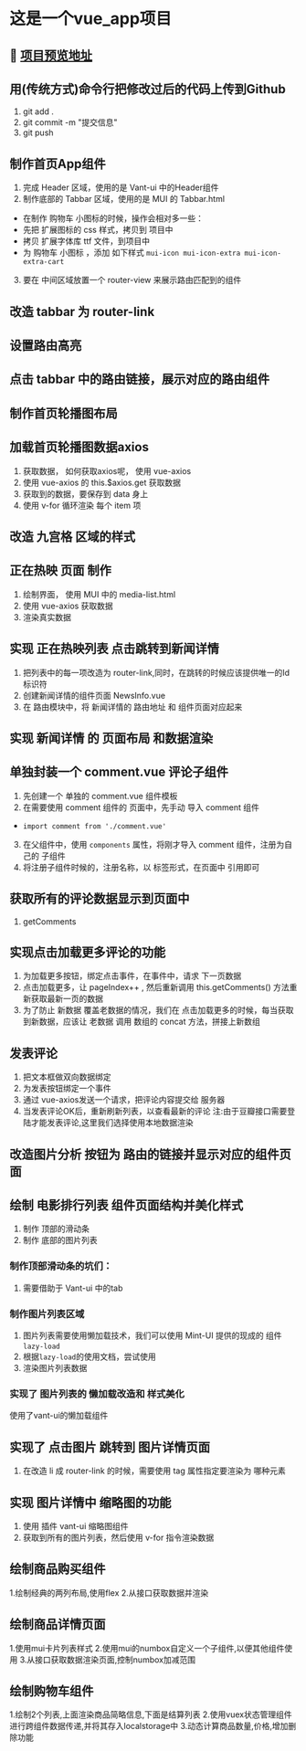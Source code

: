 # 这是一个vue_app项目

##  🚀 [项目预览地址](https://cj970116.github.io/vue_app)

## 用(传统方式)命令行把修改过后的代码上传到Github
1. git add .
2. git commit -m "提交信息"
3. git push

## 制作首页App组件
1. 完成 Header 区域，使用的是 Vant-ui 中的Header组件
2. 制作底部的 Tabbar 区域，使用的是 MUI 的 Tabbar.html
 + 在制作 购物车 小图标的时候，操作会相对多一些：
 + 先把 扩展图标的 css 样式，拷贝到 项目中
 + 拷贝 扩展字体库 ttf 文件，到项目中
 + 为 购物车 小图标 ，添加 如下样式 `mui-icon mui-icon-extra mui-icon-extra-cart`
3. 要在 中间区域放置一个 router-view 来展示路由匹配到的组件

## 改造 tabbar 为 router-link

## 设置路由高亮

## 点击 tabbar 中的路由链接，展示对应的路由组件

## 制作首页轮播图布局

## 加载首页轮播图数据axios
1. 获取数据， 如何获取axios呢， 使用 vue-axios
2. 使用 vue-axios 的 this.$axios.get 获取数据
3. 获取到的数据，要保存到 data 身上
4. 使用 v-for 循环渲染 每个 item 项

## 改造 九宫格 区域的样式

## 正在热映 页面 制作
1. 绘制界面， 使用 MUI 中的 media-list.html
2. 使用 vue-axios 获取数据
3. 渲染真实数据

## 实现 正在热映列表 点击跳转到新闻详情
1. 把列表中的每一项改造为 router-link,同时，在跳转的时候应该提供唯一的Id标识符
2. 创建新闻详情的组件页面  NewsInfo.vue
3. 在 路由模块中，将 新闻详情的 路由地址 和 组件页面对应起来

## 实现 新闻详情 的 页面布局 和数据渲染

## 单独封装一个 comment.vue 评论子组件
1. 先创建一个 单独的 comment.vue 组件模板
2. 在需要使用 comment 组件的 页面中，先手动 导入 comment 组件
 + `import comment from './comment.vue'`
3. 在父组件中，使用 `components` 属性，将刚才导入 comment 组件，注册为自己的 子组件
4. 将注册子组件时候的，注册名称，以 标签形式，在页面中 引用即可

## 获取所有的评论数据显示到页面中
1. getComments

## 实现点击加载更多评论的功能
1. 为加载更多按钮，绑定点击事件，在事件中，请求 下一页数据
2. 点击加载更多，让 pageIndex++ , 然后重新调用 this.getComments() 方法重新获取最新一页的数据
3. 为了防止 新数据 覆盖老数据的情况，我们在 点击加载更多的时候，每当获取到新数据，应该让 老数据 调用 数组的 concat 方法，拼接上新数组

## 发表评论
1. 把文本框做双向数据绑定
2. 为发表按钮绑定一个事件
3. 通过 vue-axios发送一个请求，把评论内容提交给 服务器
5. 当发表评论OK后，重新刷新列表，以查看最新的评论
注:由于豆瓣接口需要登陆才能发表评论,这里我们选择使用本地数据渲染

## 改造图片分析 按钮为 路由的链接并显示对应的组件页面

## 绘制 电影排行列表 组件页面结构并美化样式
 1. 制作 顶部的滑动条
 2. 制作 底部的图片列表
### 制作顶部滑动条的坑们：
 1. 需要借助于 Vant-ui 中的tab

### 制作图片列表区域
1. 图片列表需要使用懒加载技术，我们可以使用 Mint-UI 提供的现成的 组件 `lazy-load`
2. 根据`lazy-load`的使用文档，尝试使用
3. 渲染图片列表数据

### 实现了 图片列表的 懒加载改造和 样式美化
使用了vant-ui的懒加载组件

## 实现了 点击图片 跳转到 图片详情页面
1. 在改造 li 成 router-link 的时候，需要使用 tag 属性指定要渲染为 哪种元素


## 实现 图片详情中 缩略图的功能
1. 使用 插件 vant-ui 缩略图组件
2. 获取到所有的图片列表，然后使用 v-for 指令渲染数据

## 绘制商品购买组件
1.绘制经典的两列布局,使用flex
2.从接口获取数据并渲染
## 绘制商品详情页面
1.使用mui卡片列表样式
2.使用mui的numbox自定义一个子组件,以便其他组件使用
3.从接口获取数据渲染页面,控制numbox加减范围

## 绘制购物车组件
1.绘制2个列表,上面渲染商品简略信息,下面是结算列表
2.使用vuex状态管理组件进行跨组件数据传递,并将其存入localstorage中
3.动态计算商品数量,价格,增加删除功能
